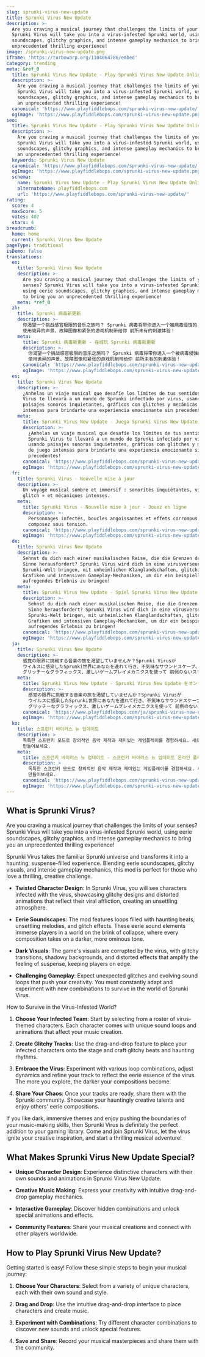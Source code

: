 ```yaml
---
slug: sprunki-virus-new-update
title: Sprunki Virus New Update
description: >-
  Are you craving a musical journey that challenges the limits of your senses?
  Sprunki Virus will take you into a virus-infested Sprunki world, using eerie
  soundscapes, glitchy graphics, and intense gameplay mechanics to bring you an
  unprecedented thrilling experience!
image: /sprunki-virus-new-update.png
iframe: 'https://turbowarp.org/1104064786/embed'
category: trending
meta: &ref_0
  title: Sprunki Virus New Update - Play Sprunki Virus New Update Online
  description: >-
    Are you craving a musical journey that challenges the limits of your senses?
    Sprunki Virus will take you into a virus-infested Sprunki world, using eerie
    soundscapes, glitchy graphics, and intense gameplay mechanics to bring you
    an unprecedented thrilling experience!
  canonical: 'https://www.playfiddlebops.com/sprunki-virus-new-update/'
  ogImage: 'https://www.playfiddlebops.com/sprunki-virus-new-update.png'
seo:
  title: Sprunki Virus New Update - Play Sprunki Virus New Update Online
  description: >-
    Are you craving a musical journey that challenges the limits of your senses?
    Sprunki Virus will take you into a virus-infested Sprunki world, using eerie
    soundscapes, glitchy graphics, and intense gameplay mechanics to bring you
    an unprecedented thrilling experience!
  keywords: Sprunki Virus New Update
  canonical: 'https://www.playfiddlebops.com/sprunki-virus-new-update/'
  ogImage: 'https://www.playfiddlebops.com/sprunki-virus-new-update.png'
  schema:
    name: Sprunki Virus New Update - Play Sprunki Virus New Update Online
    alternateName: playfiddlebops.com
    url: 'https://www.playfiddlebops.com/sprunki-virus-new-update/'
rating:
  score: 4
  maxScore: 5
  votes: 407
  stars: 4
breadcrumb:
  home: home
  current: Sprunki Virus New Update
pageType: traditional
isDemo: false
translations:
  en:
    title: Sprunki Virus New Update
    description: >-
      Are you craving a musical journey that challenges the limits of your
      senses? Sprunki Virus will take you into a virus-infested Sprunki world,
      using eerie soundscapes, glitchy graphics, and intense gameplay mechanics
      to bring you an unprecedented thrilling experience!
    meta: *ref_0
  zh:
    title: Sprunki 病毒新更新
    description: >-
      你渴望一个挑战感官极限的音乐之旅吗？ Sprunki 病毒将带你进入一个被病毒侵蚀的 Sprunki 世界，
      使用诡异的声景、故障图像和紧张的游戏机制带给你 前所未有的刺激体验！
    meta:
      title: Sprunki 病毒新更新 - 在线玩 Sprunki 病毒新更新
      description: >-
        你渴望一个挑战感官极限的音乐之旅吗？ Sprunki 病毒将带你进入一个被病毒侵蚀的 Sprunki 世界，
        使用诡异的声景、故障图像和紧张的游戏机制带给你 前所未有的刺激体验！
      canonical: 'https://www.playfiddlebops.com/sprunki-virus-new-update/'
      ogImage: 'https://www.playfiddlebops.com/sprunki-virus-new-update.png'
  es:
    title: Sprunki Virus New Update
    description: >-
      ¿Anhelas un viaje musical que desafíe los límites de tus sentidos? Sprunki
      Virus te llevará a un mundo de Sprunki infectado por virus, usando
      paisajes sonoros inquietantes, gráficos con glitches y mecánicas de juego
      intensas para brindarte una experiencia emocionante sin precedentes!
    meta:
      title: Sprunki Virus New Update - Juega Sprunki Virus New Update Online
      description: >-
        ¿Anhelas un viaje musical que desafíe los límites de tus sentidos?
        Sprunki Virus te llevará a un mundo de Sprunki infectado por virus,
        usando paisajes sonoros inquietantes, gráficos con glitches y mecánicas
        de juego intensas para brindarte una experiencia emocionante sin
        precedentes!
      canonical: 'https://www.playfiddlebops.com/sprunki-virus-new-update/'
      ogImage: 'https://www.playfiddlebops.com/sprunki-virus-new-update.png'
  fr:
    title: Sprunki Virus - Nouvelle mise à jour
    description: >-
      Un voyage musical sombre et immersif : sonorités inquiétantes, visuels  «
      glitch » et mécaniques intenses.
    meta:
      title: Sprunki Virus - Nouvelle mise à jour - Jouez en ligne
      description: >-
        Personnages infectés, boucles angoissantes et effets corrompus — 
        composez sous tension.
      canonical: 'https://www.playfiddlebops.com/sprunki-virus-new-update/'
      ogImage: 'https://www.playfiddlebops.com/sprunki-virus-new-update.png'
  de:
    title: Sprunki Virus New Update
    description: >-
      Sehnst du dich nach einer musikalischen Reise, die die Grenzen deiner
      Sinne herausfordert? Sprunki Virus wird dich in eine virusverseuchte
      Sprunki-Welt bringen, mit unheimlichen Klanglandschaften, glitchigen
      Grafiken und intensiven Gameplay-Mechaniken, um dir ein beispielloses
      aufregendes Erlebnis zu bringen!
    meta:
      title: Sprunki Virus New Update - Spiel Sprunki Virus New Update Online
      description: >-
        Sehnst du dich nach einer musikalischen Reise, die die Grenzen deiner
        Sinne herausfordert? Sprunki Virus wird dich in eine virusverseuchte
        Sprunki-Welt bringen, mit unheimlichen Klanglandschaften, glitchigen
        Grafiken und intensiven Gameplay-Mechaniken, um dir ein beispielloses
        aufregendes Erlebnis zu bringen!
      canonical: 'https://www.playfiddlebops.com/sprunki-virus-new-update/'
      ogImage: 'https://www.playfiddlebops.com/sprunki-virus-new-update.png'
  ja:
    title: Sprunki Virus New Update
    description: >-
      感覚の限界に挑戦する音楽の旅を渇望していませんか？Sprunki Virusが
      ウイルスに感染したSprunki世界にあなたを連れて行き、不気味なサウンドスケープ、
      グリッチーなグラフィックス、激しいゲームプレイメカニクスを使って 前例のないスリリングな体験をもたらします！
    meta:
      title: Sprunki Virus New Update - Sprunki Virus New Update をオンラインでプレイ
      description: >-
        感覚の限界に挑戦する音楽の旅を渇望していませんか？Sprunki Virusが
        ウイルスに感染したSprunki世界にあなたを連れて行き、不気味なサウンドスケープ、
        グリッチーなグラフィックス、激しいゲームプレイメカニクスを使って 前例のないスリリングな体験をもたらします！
      canonical: 'https://www.playfiddlebops.com/ja/sprunki-virus-new-update/'
      ogImage: 'https://www.playfiddlebops.com/sprunki-virus-new-update.png'
  ko:
    title: 스프런키 바이러스 뉴 업데이트
    description: >
      독특한 스프런키 모드로 창의적인 음악 제작과 재미있는 게임플레이를 경험하세요. 새로운 캐릭터와 사운드로 여러분만의 음악 작품을
      만들어보세요.
    meta:
      title: 스프런키 바이러스 뉴 업데이트 - 스프런키 바이러스 뉴 업데이트 온라인 플레이
      description: >
        독특한 스프런키 모드로 창의적인 음악 제작과 재미있는 게임플레이를 경험하세요. 새로운 캐릭터와 사운드로 여러분만의 음악 작품을
        만들어보세요.
      canonical: 'https://www.playfiddlebops.com/sprunki-virus-new-update/'
      ogImage: 'https://www.playfiddlebops.com/sprunki-virus-new-update.png'
---
```


## What is Sprunki Virus?

Are you craving a musical journey that challenges the limits of your senses? Sprunki Virus will take you into a virus-infested Sprunki world, using eerie soundscapes, glitchy graphics, and intense gameplay mechanics to bring you an unprecedented thrilling experience!

Sprunki Virus takes the familiar Sprunki universe and transforms it into a haunting, suspense-filled experience. Blending eerie soundscapes, glitchy visuals, and intense gameplay mechanics, this mod is perfect for those who love a thrilling, creative challenge.

- **Twisted Character Design**: In Sprunki Virus, you will see characters infected with the virus, showcasing glitchy designs and distorted animations that reflect their viral affliction, creating an unsettling atmosphere.

- **Eerie Soundscapes**: The mod features loops filled with haunting beats, unsettling melodies, and glitch effects. These eerie sound elements immerse players in a world on the brink of collapse, where every composition takes on a darker, more ominous tone.

- **Dark Visuals**: The game's visuals are corrupted by the virus, with glitchy transitions, shadowy backgrounds, and distorted effects that amplify the feeling of suspense, keeping players on edge.

- **Challenging Gameplay**: Expect unexpected glitches and evolving sound loops that push your creativity. You must constantly adapt and experiment with new combinations to survive in the world of Sprunki Virus.

How to Survive in the Virus-Infested World?

1. **Choose Your Infected Team**: Start by selecting from a roster of virus-themed characters. Each character comes with unique sound loops and animations that affect your music creation.

1. **Create Glitchy Tracks**: Use the drag-and-drop feature to place your infected characters onto the stage and craft glitchy beats and haunting rhythms.

1. **Embrace the Virus**: Experiment with various loop combinations, adjust dynamics and refine your track to reflect the eerie essence of the virus. The more you explore, the darker your compositions become.

1. **Share Your Chaos**: Once your tracks are ready, share them with the Sprunki community. Showcase your hauntingly creative talents and enjoy others' eerie compositions.

If you like dark, immersive themes and enjoy pushing the boundaries of your music-making skills, then Sprunki Virus is definitely the perfect addition to your gaming library. Come and join Sprunki Virus, let the virus ignite your creative inspiration, and start a thrilling musical adventure!

## What Makes Sprunki Virus New Update Special?

- **Unique Character Design**: Experience distinctive characters with their own sounds and animations in Sprunki Virus New Update.

- **Creative Music Making**: Express your creativity with intuitive drag-and-drop gameplay mechanics.

- **Interactive Gameplay**: Discover hidden combinations and unlock special animations and effects.

- **Community Features**: Share your musical creations and connect with other players worldwide.

## How to Play Sprunki Virus New Update?

Getting started is easy! Follow these simple steps to begin your musical journey:

1. **Choose Your Characters**: Select from a variety of unique characters, each with their own sound and style.

1. **Drag and Drop**: Use the intuitive drag-and-drop interface to place characters and create music.

1. **Experiment with Combinations**: Try different character combinations to discover new sounds and unlock special features.

1. **Save and Share**: Record your musical masterpieces and share them with the community.
